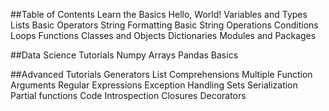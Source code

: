 [](https://www.learnpython.org/)

##Table of Contents
Learn the Basics
Hello, World!
Variables and Types
Lists
Basic Operators
String Formatting
Basic String Operations
Conditions
Loops
Functions
Classes and Objects
Dictionaries
Modules and Packages

##Data Science Tutorials
Numpy Arrays
Pandas Basics

##Advanced Tutorials
Generators
List Comprehensions
Multiple Function Arguments
Regular Expressions
Exception Handling
Sets
Serialization
Partial functions
Code Introspection
Closures
Decorators